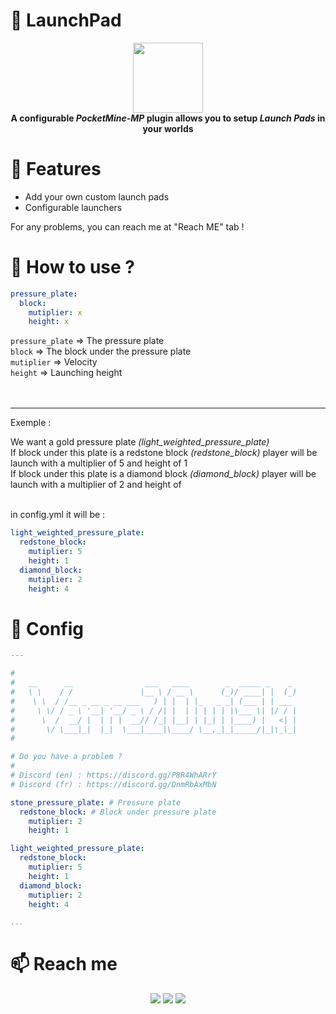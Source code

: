 
# 💨 LaunchPad

<p align="center">
    <img src="https://raw.githubusercontent.com/Verre2OuiSki/LaunchPad/main/icon.png" style="height: 8em;"></img>
    <br>
    <b>
      A configurable <i>PocketMine-MP</i> plugin allows you to setup <i>Launch Pads</i> in your worlds
    </b>
</p>

# 📜 Features

- Add your own custom launch pads
- Configurable launchers

For any problems, you can reach me at "Reach ME" tab !



# 🤔 How to use ?

```yml
pressure_plate:
  block:
    mutiplier: x 
    height: x
```

`pressure_plate`    => The pressure plate<br>
`block`             => The block under the pressure plate<br>
`mutiplier`         => Velocity<br>
`height`            => Launching height<br><br><br>

---

Exemple :

We want a gold pressure plate *(light_weighted_pressure_plate)*<br>
If block under this plate is a redstone block *(redstone_block)* player will be launch with a multiplier of 5 and height of 1<br>
If block under this plate is a diamond block *(diamond_block)* player will be launch with a multiplier of 2 and height of <br><br>

in config.yml it will be :
```yml
light_weighted_pressure_plate:
  redstone_block:
    mutiplier: 5
    height: 1
  diamond_block:
    mutiplier: 2
    height: 4
```



# 💾 Config

```yaml
---

#
#   __      __                ___   ____        _  _____ _    _
#   \ \    / /               |__ \ / __ \      (_)/ ____| |  (_)
#    \ \  / /__ _ __ _ __ ___   ) | |  | |_   _ _| (___ | | ___
#     \ \/ / _ \ '__| '__/ _ \ / /| |  | | | | | |\___ \| |/ / |
#      \  /  __/ |  | | |  __// /_| |__| | |_| | |____) |   <| |
#       \/ \___|_|  |_|  \___|____|\____/ \__,_|_|_____/|_|\_\_|
#

# Do you have a problem ?
# 
# Discord (en) : https://discord.gg/P8R4WhARrY
# Discord (fr) : https://discord.gg/DnmRbAxMbN

stone_pressure_plate: # Pressure plate
  redstone_block: # Block under pressure plate
    mutiplier: 2
    height: 1

light_weighted_pressure_plate:
  redstone_block:
    mutiplier: 5
    height: 1
  diamond_block:
    mutiplier: 2
    height: 4

...
```



# 📫 Reach me

<div align="center">
    <a href="https://discord.gg/P8R4WhARrY">
        <a href="#"><img src="https://img.shields.io/badge/Discord%20%28EN%29-%237289DA.svg?style=for-the-badge&logo=discord&logoColor=white"></img></a>
    </a>
    <a href="https://twitter.com/Verre2OuiSki">
        <a href="#"><img src="https://img.shields.io/badge/Verre2OuiSki-%231DA1F2.svg?style=for-the-badge&logo=Twitter&logoColor=white"></img></a>
    </a>
    <a href="https://discord.gg/DnmRbAxMbN">
        <a href="#"><img src="https://img.shields.io/badge/Discord%20%28FR%29-%237289DA.svg?style=for-the-badge&logo=discord&logoColor=white"></img></a>
    </a>
</div>